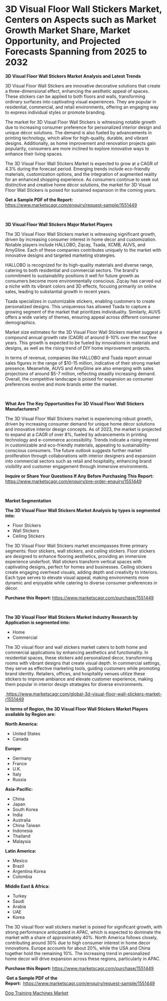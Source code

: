 <p><h1>3D Visual Floor Wall Stickers Market, Centers on Aspects such as Market Growth Market Share, Market Opportunity, and Projected Forecasts Spanning from 2025 to 2032</h1></p><p><strong>3D Visual Floor Wall Stickers Market Analysis and Latest Trends</strong></p>
<p><p>3D Visual Floor Wall Stickers are innovative decorative solutions that create a three-dimensional effect, enhancing the aesthetic appeal of spaces. These stickers can be applied to both floors and walls, transforming ordinary surfaces into captivating visual experiences. They are popular in residential, commercial, and retail environments, offering an engaging way to express individual styles or promote branding.</p><p>The market for 3D Visual Floor Wall Stickers is witnessing notable growth due to increasing consumer preference for personalized interior design and unique décor solutions. The demand is also fueled by advancements in printing technology, which allow for high-quality, durable, and vibrant designs. Additionally, as home improvement and renovation projects gain popularity, consumers are more inclined to explore innovative ways to enhance their living spaces.</p><p>The 3D Visual Floor Wall Stickers Market is expected to grow at a CAGR of 4.3% during the forecast period. Emerging trends include eco-friendly materials, customization options, and the integration of augmented reality for an enhanced shopping experience. As consumers continue to seek out distinctive and creative home décor solutions, the market for 3D Visual Floor Wall Stickers is poised for sustained expansion in the coming years.</p></p>
<p><strong>Get a Sample PDF of the Report:&nbsp;</strong> <a href="https://www.marketscagr.com/enquiry/request-sample/1551449?utm_campaign=2453&utm_medium=2&utm_source=Github&utm_content=ia&utm_term=05042025&utm_id=3d-visual-floor-wall-stickers">https://www.marketscagr.com/enquiry/request-sample/1551449</a></p>
<p>&nbsp;</p>
<p><strong>3D Visual Floor Wall Stickers Major Market Players</strong></p>
<p><p>The 3D Visual Floor Wall Stickers market is witnessing significant growth, driven by increasing consumer interest in home decor and customization. Notable players include HALLOBO, Zqcay, Tsada, XCMB, AUVS, and AmyGline. Each of these companies contributes uniquely to the market with innovative designs and targeted marketing strategies.</p><p>HALLOBO is recognized for its high-quality materials and diverse range, catering to both residential and commercial sectors. The brand's commitment to sustainability positions it well for future growth as consumers become more environmentally conscious. Zqcay has carved out a niche with its vibrant colors and 3D effects, focusing primarily on online sales, leading to substantial growth in recent years. </p><p>Tsada specializes in customizable stickers, enabling customers to create personalized designs. This uniqueness has allowed Tsada to capture a growing segment of the market that prioritizes individuality. Similarly, AUVS offers a wide variety of themes, ensuring appeal across different consumer demographics.</p><p>Market size estimates for the 3D Visual Floor Wall Stickers market suggest a compound annual growth rate (CAGR) of around 8-10% over the next five years. This growth is expected to be fueled by innovations in materials and designs, as well as the rising trend of DIY home improvement projects.</p><p>In terms of revenue, companies like HALLOBO and Tsada report annual sales figures in the range of $10-15 million, indicative of their strong market presence. Meanwhile, AUVS and AmyGline are also emerging with sales projections of around $5-7 million, reflecting steadily increasing demand. Overall, the competitive landscape is poised for expansion as consumer preferences evolve and more brands enter the market.</p></p>
<p>&nbsp;</p>
<p><strong>What Are The Key Opportunities For 3D Visual Floor Wall Stickers Manufacturers?</strong></p>
<p><p>The 3D Visual Floor Wall Stickers market is experiencing robust growth, driven by increasing consumer demand for unique home décor solutions and innovative interior design concepts. As of 2023, the market is projected to expand at a CAGR of over 8%, fueled by advancements in printing technology and e-commerce accessibility. Trends indicate a rising interest in customizable and eco-friendly materials, appealing to sustainability-conscious consumers. The future outlook suggests further market proliferation through collaborations with interior designers and expansion into commercial sectors such as retail and hospitality, enhancing brand visibility and customer engagement through immersive environments.</p></p>
<p><strong>Inquire or Share Your Questions If Any Before Purchasing This Report:</strong> <a href="https://www.marketscagr.com/enquiry/pre-order-enquiry/1551449?utm_campaign=2453&utm_medium=2&utm_source=Github&utm_content=ia&utm_term=05042025&utm_id=3d-visual-floor-wall-stickers">https://www.marketscagr.com/enquiry/pre-order-enquiry/1551449</a></p>
<p>&nbsp;</p>
<p><strong>Market Segmentation</strong></p>
<p><strong>The 3D Visual Floor Wall Stickers Market Analysis by types is segmented into:</strong></p>
<p><ul><li>Floor Stickers</li><li>Wall Stickers</li><li>Ceiling Stickers</li></ul></p>
<p><p>The 3D Visual Floor Wall Stickers market encompasses three primary segments: floor stickers, wall stickers, and ceiling stickers. Floor stickers are designed to enhance flooring aesthetics, providing an immersive experience underfoot. Wall stickers transform vertical spaces with captivating designs, perfect for homes and businesses. Ceiling stickers create engaging overhead visuals, adding depth and creativity to interiors. Each type serves to elevate visual appeal, making environments more dynamic and enjoyable while catering to diverse consumer preferences in décor.</p></p>
<p><strong>Purchase this Report:&nbsp;</strong><a href="https://www.marketscagr.com/purchase/1551449?utm_campaign=2453&utm_medium=2&utm_source=Github&utm_content=ia&utm_term=05042025&utm_id=3d-visual-floor-wall-stickers">https://www.marketscagr.com/purchase/1551449</a></p>
<p>&nbsp;</p>
<p><strong>The 3D Visual Floor Wall Stickers Market Industry Research by Application is segmented into:</strong></p>
<p><ul><li>Home</li><li>Commercial</li></ul></p>
<p><p>The 3D visual floor and wall stickers market caters to both home and commercial applications by enhancing aesthetics and functionality. In residential spaces, these stickers add personalized decor, transforming rooms with vibrant designs that create visual depth. In commercial settings, they serve as effective marketing tools, guiding customers while promoting brand identity. Retailers, offices, and hospitality venues utilize these stickers to improve ambiance and elevate customer experience, making them popular in interior design strategies for diverse environments.</p></p>
<p><a href="https://www.marketscagr.com/global-3d-visual-floor-wall-stickers-market-r1551449?utm_campaign=2453&utm_medium=2&utm_source=Github&utm_content=ia&utm_term=05042025&utm_id=3d-visual-floor-wall-stickers">&nbsp;https://www.marketscagr.com/global-3d-visual-floor-wall-stickers-market-r1551449</a></p>
<p><strong>In terms of Region, the 3D Visual Floor Wall Stickers Market Players available by Region are:</strong></p>
<p>
    <p> <strong> North America: </strong>
        <ul>
            <li>United States</li>
            <li>Canada</li>
        </ul>
        </p> 
    <p> <strong> Europe: </strong>
        <ul>
            <li>Germany</li>
            <li>France</li>
            <li>U.K.</li>
            <li>Italy</li>
            <li>Russia</li>
        </ul>
        </p> 
    <p> <strong> Asia-Pacific: </strong>
        <ul>
            <li>China</li>
            <li>Japan</li>
            <li>South Korea</li>
            <li>India</li>
            <li>Australia</li>
            <li>China Taiwan</li>
            <li>Indonesia</li>
            <li>Thailand</li>
            <li>Malaysia</li>
        </ul>
        </p> 
    <p> <strong> Latin America: </strong>
        <ul>
            <li>Mexico</li>
            <li>Brazil</li>
            <li>Argentina Korea</li>
            <li>Colombia</li>
        </ul>
        </p> 
    <p> <strong> Middle East & Africa: </strong>
        <ul>
            <li>Turkey</li>
            <li>Saudi</li>
            <li>Arabia</li>
            <li>UAE</li>
            <li>Korea</li>
        </ul>
    </p>
    </p>
<p><p>The 3D visual floor wall stickers market is poised for significant growth, with strong performance anticipated in APAC, which is expected to dominate the market with a share of approximately 40%. North America follows closely, contributing around 30% due to high consumer interest in home decor innovations. Europe accounts for about 20%, while the USA and China together hold the remaining 10%. The increasing trend in personalized home decor will drive expansion across these regions, particularly in APAC.</p></p>
<p><strong>Purchase this Report: </strong><a href="https://www.marketscagr.com/purchase/1551449?utm_campaign=2453&utm_medium=2&utm_source=Github&utm_content=ia&utm_term=05042025&utm_id=3d-visual-floor-wall-stickers">https://www.marketscagr.com/purchase/1551449</a></p>
<p>&nbsp;<strong>Get a Sample PDF of the Report:&nbsp;&nbsp;</strong><a href="https://www.marketscagr.com/enquiry/request-sample/1551449?utm_campaign=2453&utm_medium=2&utm_source=Github&utm_content=ia&utm_term=05042025&utm_id=3d-visual-floor-wall-stickers">https://www.marketscagr.com/enquiry/request-sample/1551449</a></p>
<p><strong></strong></p>
<p><p><a href="https://github.com/gerdabatiskzv9/Market-Research-Report-List-1/blob/main/dog-training-machines-market.md?utm_campaign=2453&utm_medium=2&utm_source=Github&utm_content=ia&utm_term=05042025&utm_id=3d-visual-floor-wall-stickers">Dog Training Machines Market</a></p></p>